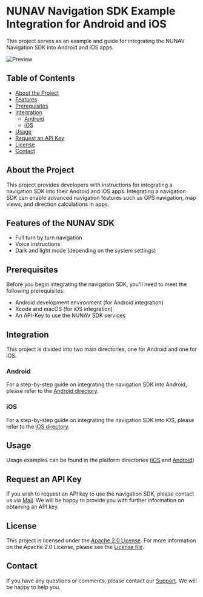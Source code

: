 # NUNAV Navigation SDK Example Integration for Android and iOS

This project serves as an example and guide for integrating the NUNAV Navigation SDK into Android and iOS apps.

![Preview](android/docs/navigation.gif)

## Table of Contents

- [About the Project](#about-the-project)
- [Features](#features-of-the-nunav-sdk)
- [Prerequisites](#prerequisites)
- [Integration](#integration)
    - [Android](#android)
    - [iOS](#ios)
- [Usage](#usage)
- [Request an API Key](#request-an-api-key)
- [License](#license)
- [Contact](#contact)

## About the Project

This project provides developers with instructions for integrating a navigation SDK into their Android and iOS apps. Integrating a navigation SDK can enable advanced navigation features such as GPS navigation, map views, and direction calculations in apps.

## Features of the NUNAV SDK

* Full turn by turn navigation
* Voice instructions
* Dark and light mode (depending on the system settings)

## Prerequisites

Before you begin integrating the navigation SDK, you'll need to meet the following prerequisites:

- Android development environment (for Android integration)
- Xcode and macOS (for iOS integration)
- An API-Key to use the NUNAV SDK services

## Integration

This project is divided into two main directories, one for Android and one for iOS.

### Android

For a step-by-step guide on integrating the navigation SDK into Android, please refer to the [Android directory](android/).

### iOS

For a step-by-step guide on integrating the navigation SDK into iOS, please refer to the [iOS directory](ios/).

## Usage

Usage examples can be found in the platform directories ([iOS](ios/) and [Android](android/))

## Request an API Key

If you wish to request an API key to use the navigation SDK, please contact us via [Mail](mailto:support@graphmasters.net). We will be happy to provide you with further information on obtaining an API key.

## License

This project is licensed under the [Apache 2.0 License](LICENSE). For more information on the Apache 2.0 License, please see the [License file](LICENSE).

## Contact

If you have any questions or comments, please contact our [Support](mailto:support@graphmasters.net). We will be happy to help you.
